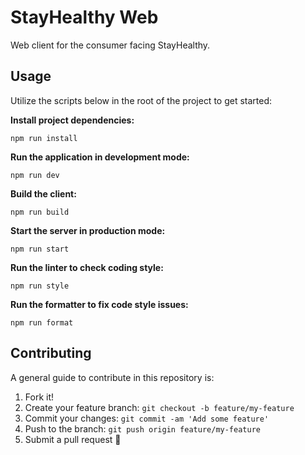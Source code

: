 # StayHealthy Web

Web client for the consumer facing StayHealthy.

## Usage

Utilize the scripts below in the root of the project to get started:

**Install project dependencies:**

`npm run install`

**Run the application in development mode:**

`npm run dev`

**Build the client:**

`npm run build`

**Start the server in production mode:**

`npm run start`

**Run the linter to check coding style:**

`npm run style`

**Run the formatter to fix code style issues:**

`npm run format`

## Contributing

A general guide to contribute in this repository is:

1. Fork it!
2. Create your feature branch: `git checkout -b feature/my-feature`
3. Commit your changes: `git commit -am 'Add some feature'`
4. Push to the branch: `git push origin feature/my-feature`
5. Submit a pull request :rocket:
